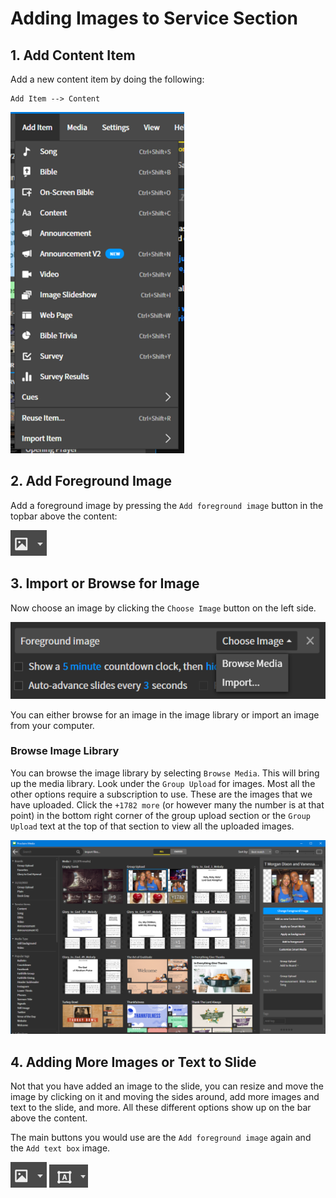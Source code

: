 # Adding Images to Service Section

## 1. Add Content Item
 Add a new content item by doing the following:

  ```
  Add Item --> Content
  ```
  
 ![Add Item](../assets/images/editing_content/add_item.png)
 

## 2. Add Foreground Image
 Add a foreground image by pressing the ```Add foreground image``` button in the topbar above the content:

 ![Add Image](../assets/images/image_content/add_image.png)

## 3. Import or Browse for Image
 Now choose an image by clicking the ```Choose Image``` button on the left side.

 ![Choose Image](../assets/images/image_content/addmedia.png)

 You can either browse for an image in the image library or import an image from your computer.

### Browse Image Library
 You can browse the image library by selecting ```Browse Media```. This will bring up the media library. Look under the ```Group Upload``` for images. Most all the other options require a subscription to use. These are the images that we have uploaded. Click the ```+1782 more``` (or however many the number is at that point) in the bottom right corner of the group upload section or the ```Group Upload``` text at the top of that section to view all the uploaded images.
    
 ![Arrow](../assets/images/image_content/proclaimmedia.png)

## 4. Adding More Images or Text to Slide
 Not that you have added an image to the slide, you can resize and move the image by clicking on it and moving the sides around, add more images and text to the slide, and more. All these different options show up on the bar above the content.

 The main buttons you would use are the ```Add foreground image``` again and the ```Add text box``` image.

 ![Add Image](../assets/images/image_content/add_image.png)
 ![Add Text Box](../assets/images/image_content/addtext.png)